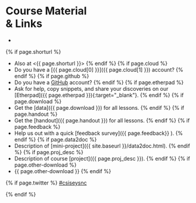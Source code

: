 
# Course Material <br>& Links

-  

{% if page.shorturl %}
- Also at <{{ page.shorturl }}>
{% endif %}
{% if page.cloud %}
- Do you have a [{{ page.cloud[0] }}]({{ page.cloud[1] }}) account?
{% endif %}
{% if page.github %}
- Do you have a [GitHub](https://www.github.com) account?
{% endif %}
{% if page.etherpad %}
- Ask for help, copy snippets, and share your discoveries on our [Etherpad]({{ page.etherpad }}){:target="_blank"}.
{% endif %}
{% if page.download %}
- Get the [data]({{ page.download }}) for all lessons.
{% endif %}
{% if page.handout %}
- Get the [handout]({{ page.handout }}) for all lessons.
{% endif %}
{% if page.feedback %}
- Help us out with a quick [feedback survey]({{ page.feedback}} ).
{% endif %}
{% if page.data2doc %}
- Description of [mini-project]({{ site.baseurl }}/data2doc.html).
{% endif %}
{% if page.proj_desc %}
- Description of course [project]({{ page.proj_desc }}).
{% endif %}
{% if page.other-download %}
- {{ page.other-download }}
{% endif %}

{% if page.twitter %}
<a class="twitter-timeline" data-dnt="true" href="https://twitter.com/hashtag/csisesync" data-widget-id="755481646099492864" width="96%" data-chrome="noscrollbar">#csiseysnc</a>

<script>!function(d,s,id){var js,fjs=d.getElementsByTagName(s)[0],p=/^http:/.test(d.location)?'http':'https';if(!d.getElementById(id)){js=d.createElement(s);js.id=id;js.src=p+"://platform.twitter.com/widgets.js";fjs.parentNode.insertBefore(js,fjs);}}(document,"script","twitter-wjs");</script>
{% endif %}
